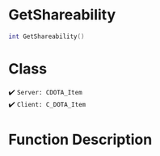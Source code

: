 # GetShareability
```lua
int GetShareability()
```
# Class
✔️ `Server: CDOTA_Item`  
✔️ `Client: C_DOTA_Item`  

# Function Description

